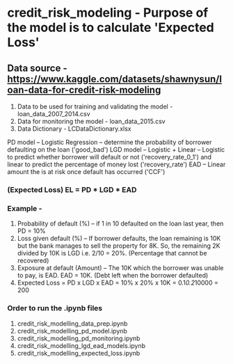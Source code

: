 # credit_risk_modeling - Purpose of the model is to calculate 'Expected Loss'

## Data source - https://www.kaggle.com/datasets/shawnysun/loan-data-for-credit-risk-modeling
1. Data to be used for training and validating the model - loan_data_2007_2014.csv
2. Data for monitoring the model - loan_data_2015.csv
3. Data Dictionary - LCDataDictionary.xlsx


PD model – Logistic Regression – determine the probability of borrower defaulting on the loan ('good_bad')
LGD model – Logistic + Linear – Logistic to predict whether borrower will default or not ('recovery_rate_0_1') and linear to predict the percentage of money lost ('recovery_rate')
EAD – Linear amount the is at risk once default has occurred ('CCF')

### (Expected Loss) EL = PD * LGD * EAD

### Example - 
1. Probability of default (%) – if 1 in 10 defaulted on the loan last year, then PD = 10%
2. Loss given default (%) – If borrower defaults, the loan remaining is 10K but the bank manages to sell the property for 8K. So, the remaining 2K divided by 10K is LGD i.e. 2/10 = 20%. (Percentage that cannot be recovered)
3. Exposure at default (Amount) – The 10K which the borrower was unable to pay, is EAD. EAD = 10K. (Debt left when the borrower defaulted)
4. Expected Loss = PD x LGD x EAD = 10% x 20% x 10K = 0.1*0.2*10000 = 200


### Order to run the .ipynb files
1. credit_risk_modelling_data_prep.ipynb
2. credit_risk_modelling_pd_model.ipynb
3. credit_risk_modelling_pd_monitoring.ipynb
4. credit_risk_modelling_lgd_ead_models.ipynb
5. credit_risk_modelling_expected_loss.ipynb

